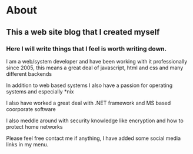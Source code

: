 # About

## This a web site blog that I created myself

### Here I will write things that I feel is worth writing down.

I am a web/system developer and have been working with it professionally since 2005, this means a great deal of javascript, html and css and many different backends

In addition to web based systems I also have a passion for operating systems and especially *nix  

I also have worked a great deal with .NET framework and MS based coorporate software  

I also meddle around with security knowledge like encryption and how to protect home networks  

Please feel free contact me if anything, I have added some social media links in my menu.